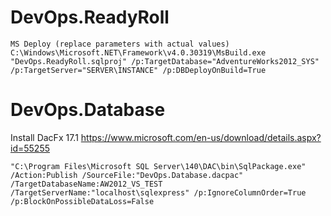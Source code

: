 # DevOps.ReadyRoll

```
MS Deploy (replace parameters with actual values)
C:\Windows\Microsoft.NET\Framework\v4.0.30319\MsBuild.exe "DevOps.ReadyRoll.sqlproj" /p:TargetDatabase="AdventureWorks2012_SYS" /p:TargetServer="SERVER\INSTANCE" /p:DBDeployOnBuild=True
```

# DevOps.Database

Install DacFx 17.1
https://www.microsoft.com/en-us/download/details.aspx?id=55255


```
"C:\Program Files\Microsoft SQL Server\140\DAC\bin\SqlPackage.exe" /Action:Publish /SourceFile:"DevOps.Database.dacpac" /TargetDatabaseName:AW2012_VS_TEST /TargetServerName:"localhost\sqlexpress" /p:IgnoreColumnOrder=True /p:BlockOnPossibleDataLoss=False
```
